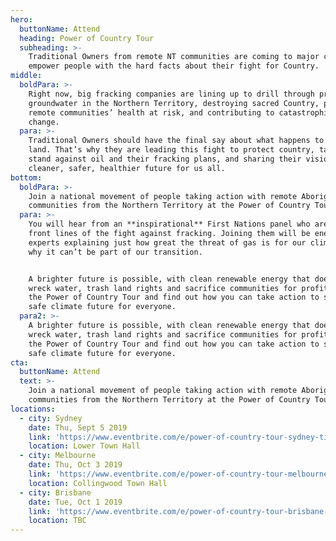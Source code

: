 ```yaml
---
hero:
  buttonName: Attend
  heading: Power of Country Tour
  subheading: >-
    Traditional Owners from remote NT communities are coming to major cities to
    empower people with the hard facts about their fight for Country.
middle:
  boldPara: >-
    Right now, big fracking companies are lining up to drill through precious
    groundwater in the Northern Territory, destroying sacred Country, putting
    remote communities’ health at risk, and contributing to catastrophic climate
    change.
  para: >-
    Traditional Owners should have the final say about what happens to their
    land. That’s why they are leading this fight to protect country, taking a
    stand against oil and their fracking plans, and sharing their vision for a
    cleaner, safer, healthier future for us all.
bottom:
  boldPara: >-
    Join a national movement of people taking action with remote Aboriginal
    communities from the Northern Territory at the Power of Country Tour.
  para: >-
    You will hear from an **inspirational** First Nations panel who are on the
    front lines of the fight against fracking. Joining them will be energy
    experts explaining just how great the threat of gas is for our climate and
    why it can’t be part of our transition.


    A brighter future is possible, with clean renewable energy that doesn’t
    wreck water, trash land rights and sacrifice communities for profit. Come to
    the Power of Country Tour and find out how you can take action to secure a
    safe climate future for everyone.
  para2: >-
    A brighter future is possible, with clean renewable energy that doesn’t
    wreck water, trash land rights and sacrifice communities for profit. Come to
    the Power of Country Tour and find out how you can take action to secure a
    safe climate future for everyone.
cta:
  buttonName: Attend
  text: >-
    Join a national movement of people taking action with remote Aboriginal
    communities from the Northern Territory at the Power of Country Tour.
locations:
  - city: Sydney
    date: Thu, Sept 5 2019
    link: 'https://www.eventbrite.com/e/power-of-country-tour-sydney-tickets-66991877509'
    location: Lower Town Hall
  - city: Melbourne
    date: Thu, Oct 3 2019
    link: 'https://www.eventbrite.com/e/power-of-country-tour-melbourne-tickets-67108355899'
    location: Collingwood Town Hall
  - city: Brisbane
    date: Tue, Oct 1 2019
    link: 'https://www.eventbrite.com/e/power-of-country-tour-brisbane-tickets-67108813267'
    location: TBC
---
```

